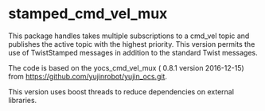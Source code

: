 stamped_cmd_vel_mux
=========================

This package handles takes multiple subscriptions to a cmd_vel topic and publishes
the active topic with the highest priority.  This version permits the use of
TwistStamped messages in addition to the standard Twist messages.

The code is based on the yocs_cmd_vel_mux ( 0.8.1 version 2016-12-15) from https://github.com/yujinrobot/yujin_ocs.git.

This version uses boost threads to reduce dependencies on external libraries.
